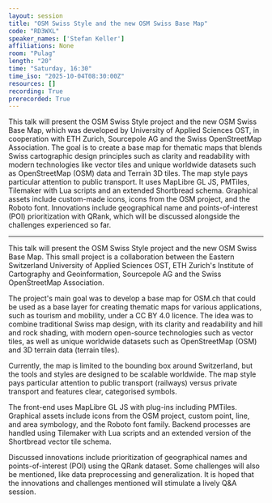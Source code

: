 ```yaml
---
layout: session
title: "OSM Swiss Style and the new OSM Swiss Base Map"
code: "RD3WXL"
speaker_names: ['Stefan Keller']
affiliations: None
room: "Pulag"
length: "20"
time: "Saturday, 16:30"
time_iso: "2025-10-04T08:30:00Z"
resources: []
recording: True
prerecorded: True
---
```


This talk will present the OSM Swiss Style project and the new OSM Swiss Base Map, which was developed by University of Applied Sciences OST, in cooperation with ETH Zurich, Sourcepole AG and the Swiss OpenStreetMap Association. The goal is to create a base map for thematic maps that blends Swiss cartographic design principles such as clarity and readability with modern technologies like vector tiles and unique worldwide datasets such as OpenStreetMap (OSM) data and Terrain 3D tiles. The map style pays particular attention to public transport. It uses MapLibre GL JS, PMTiles, Tilemaker with Lua scripts and an extended Shortbread schema. Graphical assets include custom-made icons, icons from the OSM project, and the Roboto font. Innovations include geographical name and points-of-interest (POI) prioritization with QRank, which will be discussed alongside the challenges experienced so far.

<hr>

This talk will present the OSM Swiss Style project and the new OSM Swiss Base Map. This small project is a collaboration between the Eastern Switzerland University of Applied Sciences OST, ETH Zurich's Institute of Cartography and Geoinformation, Sourcepole AG and the Swiss OpenStreetMap Association.

The project's main goal was to develop a base map for OSM.ch that could be used as a base layer for creating thematic maps for various applications, such as tourism and mobility, under a CC BY 4.0 licence. The idea was to combine traditional Swiss map design, with its clarity and readability and hill and rock shading, with modern open-source technologies such as vector tiles, as well as unique worldwide datasets such as OpenStreetMap (OSM) and 3D terrain data (terrain tiles).

Currently, the map is limited to the bounding box around Switzerland, but the tools and styles are designed to be scalable worldwide. The map style pays particular attention to public transport (railways) versus private transport and features clear, categorised symbols.

The front-end uses MapLibre GL JS with plug-ins including PMTiles. Graphical assets include icons from the OSM project, custom point, line, and area symbology, and the Roboto font family. Backend processes are handled using Tilemaker with Lua scripts and an extended version of the Shortbread vector tile schema.
 
Discussed innovations include prioritization of geographical names and points-of-interest (POI) using the QRank dataset. Some challenges will also be mentioned, like data preprocessing and generalization. It is hoped that the innovations and challenges mentioned will stimulate a lively Q&amp;A session.

